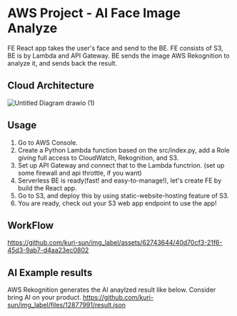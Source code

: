 # AWS Project - AI Face Image Analyze

FE React app takes the user's face and send to the BE. FE consists of S3, BE is by Lambda and API Gateway.
BE sends the image AWS Rekognition to analyze it, and sends back the result.

## Cloud Architecture
![Untitled Diagram drawio (1)](https://github.com/kuri-sun/ai_image_analyzer/assets/62743644/c1ce1c29-d24a-495c-949c-0c5c2a33aac9)

## Usage
1. Go to AWS Console.
3. Create a Python Lambda function based on the src/index.py, add a Role giving full access to CloudWatch, Rekognition, and S3.
4. Set up API Gateway and connect that to the Lambda functrion. (set up some firewall and api throttle, if you want)
5. Serverless BE is ready(fast! and easy-to-manage!), let's create FE by build the React app.
6. Go to S3, and deploy this by using static-website-hosting feature of S3.
7. You are ready, check out your S3 web app endpoint to use the app!

## WorkFlow
https://github.com/kuri-sun/img_label/assets/62743644/40d70cf3-21f6-45d3-9ab7-d4aa23ec0802

## AI Example results
AWS Rekognition generates the AI anaylzed result like below. Consider bring AI on your product.
https://github.com/kuri-sun/img_label/files/12877991/result.json

